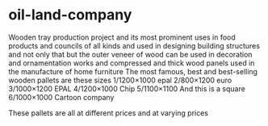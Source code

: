 # oil-land-company
Wooden tray production project and its most prominent uses in food products and councils of all kinds and used in designing building structures and not only that but the outer veneer of wood can be used in decoration and ornamentation works and compressed and thick wood panels used in the manufacture of home furniture
The most famous, best and best-selling wooden pallets are these sizes
1/1200×1000 epal
2/800×1200 euro
3/1000×1200 EPAL
4/1200×1000 Chip
5/1100×1100 And this is a square
6/1000×1000 Cartoon company

These pallets are all at different prices and at varying prices 